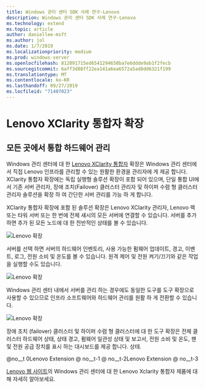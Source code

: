 ```yaml
---
title: Windows 관리 센터 SDK 사례 연구-Lenovo
description: Windows 관리 센터 SDK 사례 연구-Lenovo
ms.technology: extend
ms.topic: article
author: daniellee-msft
ms.author: jol
ms.date: 1/7/2019
ms.localizationpriority: medium
ms.prod: windows-server
ms.openlocfilehash: 812091715ed6541294650ba7e6ddde9ab1f2fecb
ms.sourcegitcommit: 6aff3d88ff22ea141a6ea6572a5ad8dd6321f199
ms.translationtype: MT
ms.contentlocale: ko-KR
ms.lasthandoff: 09/27/2019
ms.locfileid: "71407023"
---
```

# <a name="lenovo-xclarity-integrator-extension"></a>Lenovo XClarity 통합자 확장

## <a name="integrated-hardware-management-everywhere"></a>모든 곳에서 통합 하드웨어 관리

Windows 관리 센터에 대 한 [Lenovo XClarity 통합자](https://www.lenovo.com/us/en/data-center/software/systems-management/XClarity-Integrator/p/WMD00000370) 확장은 Windows 관리 센터에서 직접 Lenovo 인프라를 관리할 수 있는 원활한 환경을 관리자에 게 제공 합니다. XClarity 통합자 확장에는 독립 실행형 솔루션 확장이 포함 되어 있으며, 단일 통합 UI에서 기존 서버 관리자, 장애 조치(Failover) 클러스터 관리자 및 하이퍼 수렴 형 클러스터 관리자 솔루션을 확장 하 여 간단한 서버 관리를 가능 하 게 합니다. 

XClarity 통합자 확장에 포함 된 솔루션 확장은 Lenovo XClarity 관리자, Lenovo 랙 또는 타워 서버 또는 한 번에 전체 섀시의 모든 서버에 연결할 수 있습니다. 서버를 추가 하면 추가 된 모든 노드에 대 한 전반적인 상태를 볼 수 있습니다.

![Lenovo 확장](../../media/extend-case-study-lenovo/lenovo-1.png)

서버를 선택 하면 서버의 하드웨어 인벤토리, 사용 가능한 펌웨어 업데이트, 경고, 이벤트, 로그, 전원 소비 및 온도를 볼 수 있습니다. 원격 제어 및 전원 켜기/끄기와 같은 작업을 실행할 수도 있습니다.

![Lenovo 확장](../../media/extend-case-study-lenovo/lenovo-2.png)

Windows 관리 센터 내에서 서버를 관리 하는 경우에도 동일한 도구를 도구 확장으로 사용할 수 있으므로 인프라 소프트웨어와 하드웨어 관리를 원활 하 게 전환할 수 있습니다.

![Lenovo 확장](../../media/extend-case-study-lenovo/lenovo-3.png)

장애 조치 (failover) 클러스터 및 하이퍼 수렴 형 클러스터에 대 한 도구 확장은 전체 클러스터 하드웨어 상태, 상태 경고, 펌웨어 일관성 상태 및 보고서, 전원 소비 및 온도, 팬 및 전원 공급 장치를 표시 하는 대시보드를 제공 합니다. 상태.

@no__t 0Lenovo Extension @ no__t-1 @ no__t-2Lenovo Extension @ no__t-3

[Lenovo 웹 사이트](https://support.lenovo.com/us/en/solutions/ht507549)의 Windows 관리 센터에 대 한 Lenovo Xclarity 통합자 제품에 대해 자세히 알아보세요.